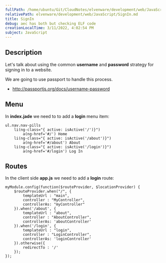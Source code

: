 ```yaml
---
fullPath: /home/ubuntu/Git/CloudNotes/elvenware/development/web/JavaScript/SignIn.md
relativePath: elvenware/development/web/JavaScript/SignIn.md
title: SignIn
debug: aec has both but checking ELF code
creationLocalTime: 3/11/2022, 4:02:54 PM
subject: JavaScript
---
```


<!-- toc -->
<!-- tocstop -->

## Description

Let's talk about using the common **username** and **password** strategy for signing in to a website.

We are going to use passport to handle this process.

- <http://passportjs.org/docs/username-password>

## Menu

In **index.jade** we need to to add a **login** menu item:

```
ul.nav.nav-pills
	li(ng-class="{ active: isActive('/')}")
		a(ng-href='#/') Home
	li(ng-class="{ active: isActive('/about')}")
		a(ng-href='#/about') About
	li(ng-class="{ active: isActive('/login')}")
		a(ng-href='#/login') Log In
```

## Routes

In the client side **app.js** we need to add a **login** route:

```
myModule.config(function($routeProvider, $locationProvider) {
    $routeProvider.when("/", {
        templateUrl : "main",
        controller : "MyController",
        controllerAs: "myController"
    }).when('/about', {
        templateUrl : "about",
        controller : "AboutController",
        controllerAs: 'aboutController'
    }).when('/login', {
        templateUrl : "login",
        controller : "LoginController",
        controllerAs: 'loginController'
    }).otherwise({
        redirectTo : '/'
    });
});

```